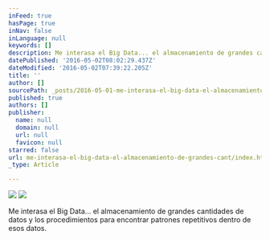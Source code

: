 ```yaml
---
inFeed: true
hasPage: true
inNav: false
inLanguage: null
keywords: []
description: Me interasa el Big Data... el almacenamiento de grandes cantidades de datos y los procedimientos para encontrar patrones repetitivos dentro de esos datos.
datePublished: '2016-05-02T08:02:29.437Z'
dateModified: '2016-05-02T07:39:22.205Z'
title: ''
author: []
sourcePath: _posts/2016-05-01-me-interasa-el-big-data-el-almacenamiento-de-grandes-cant.md
published: true
authors: []
publisher:
  name: null
  domain: null
  url: null
  favicon: null
starred: false
url: me-interasa-el-big-data-el-almacenamiento-de-grandes-cant/index.html
_type: Article

---
```

![](https://the-grid-user-content.s3-us-west-2.amazonaws.com/f73a0e94-595b-4faa-b80d-9dbe3593ffe7.jpg)
![](https://the-grid-user-content.s3-us-west-2.amazonaws.com/46e441f3-b84f-488f-b3a1-9eca6b9b28be.jpg)

Me interasa el Big Data... el almacenamiento de grandes cantidades de datos y los procedimientos para encontrar patrones repetitivos dentro de esos datos.